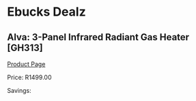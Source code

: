 
# Ebucks Dealz
## Alva: 3-Panel Infrared Radiant Gas Heater [GH313]
[Product Page](https://www.ebucks.com/web/shop/productSelected.do?prodId=321228638&catId=704982758)

Price: R1499.00

Savings: 


	